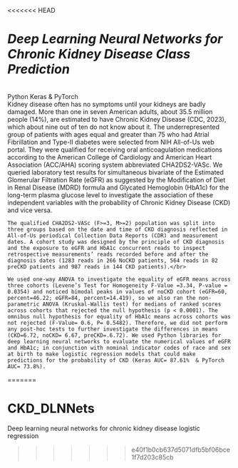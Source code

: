 <<<<<<< HEAD
*<h1> Deep Learning Neural Networks for Chronic Kidney Disease Class Prediction</h1>*</br>
Python Keras & PyTorch</br>
    Kidney disease often has no symptoms until your kidneys are badly damaged. More than one in seven American adults, about 35.5 million people (14%), are estimated to have Chronic Kidney Disease (CDC, 2023), which about nine out of ten do not know about it. The underrepresented group of patients with ages equal and greater than 75 who had Atrial Fibrillation and Type-II diabetes were selected from NIH All-of-Us web portal. They were qualified for receiving oral anticoagulation medications according to the American College of Cardiology and American Heart Association (ACC/AHA) scoring system abbreviated CHA2DS2-VASc. We queried laboratory test results for simultaneous bivariate of the Estimated Glomerular Filtration Rate (eGFR) as suggested by the Modification of Diet in Renal Disease (MDRD) formula and Glycated Hemoglobin (HbA1c) for the long-term plasma glucose level to investigate the association of these independent variables with the probability of Chronic Kidney Disease (CKD) and vice versa.</br>

    The qualified CHA2DS2-VASc (F>=3, M>=2) population was split into three groups based on the date and time of CKD diagnosis reflected in All-of-Us periodical Collection Data Reports (CDR) and measurement dates. A cohort study was designed by the principle of CKD diagnosis and the exposure to eGFR and HbA1c concurrent reads to inspect retrospective measurements’ reads recorded before and after the diagnosis dates (1283 reads in 266 NoCKD patients, 564 reads in 82 preCKD patients and 987 reads in 144 CKD patients).</br>

    We used one-way ANOVA to investigate the equality of eGFR means across three cohorts (Levene’s Test for Homogeneity F-Value =3.34, P-value = 0.0354) and noticed bimodal peaks in values of noCKD cohort (eGFR=60, percent=46.22; eGFR=84, percent=14.419), so we also ran the non-parametric ANOVA (Kruskal-Wallis test) for medians of ranked scores across cohorts that rejected the null hypothesis (p < 0.0001). The omnibus null hypothesis for equality of HbA1c means across cohorts was not rejected (F-Value= 0.6, P= 0.5482). Therefore, we did not perform any post-hoc tests to further investigate the differences in means (CKD=6.72, noCKD= 6.67, preCKD=.6.72). We used Python libraries for deep learning neural networks to evaluate the numerical values of eGFR and HbA1c; in conjunction with nominal indicator codes of race and sex at birth to make logistic regression models that could make predictions for the probability of CKD (Keras AUC= 87.61%  & PyTorch AUC= 73.8%).  


=======
# CKD_DLNNets
Deep learning neural networks for chronic kidney disease logistic regression
>>>>>>> e40f1b0cb637d5071dfb5bf06bce1f7d203c85cb
